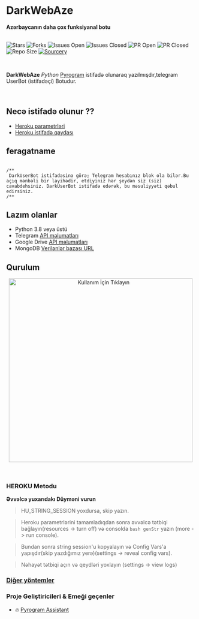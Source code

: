 

<h1>DarkWebAze</h1>
<b>Azərbaycanın daha çox funksiyanal botu</b>
<br>
<br>

![Stars](https://img.shields.io/github/stars/code-rgb/USERGE-X)
![Forks](https://img.shields.io/github/forks/code-rgb/USERGE-X)
![Issues Open](https://img.shields.io/github/issues/code-rgb/USERGE-X)
![Issues Closed](https://img.shields.io/github/issues-closed/code-rgb/USERGE-X)
![PR Open](https://img.shields.io/github/issues-pr/code-rgb/USERGE-X)
![PR Closed](https://img.shields.io/github/issues-pr-closed/code-rgb/USERGE-X)
![Repo Size](https://img.shields.io/github/repo-size/code-rgb/USERGE-X)
[![Sourcery](https://img.shields.io/badge/Sourcery-enabled-brightgreen)](https://sourcery.ai)

<br>

 **DarkWebAze** _Python_ [Pyrogram](https://github.com/pyrogram/pyrogram) istifadə olunaraq yazılmışdır,telegram UserBot (istifadəçi) Botudur.
<br>

<br>

## Necə istifadə olunur ??

* [Heroku parametrləri](https://telegra.ph/Heroku-Vars-for-USERGE-X-08-25)
* [Heroku istifadə qaydası](https://github.com/code-rgb/USERGE-X#how-to-deploy)


## feragatname

                
   ```

/**
    DarkUserBot istifadəsinə görə; Telegram hesabınız blok ola bilər.Bu açıq mənbəli bir layihədir, etdiyiniz hər şeydən siz (siz) cavabdehsiniz. DarkUserBot istifadə edərək, bu məsuliyyəti qəbul edirsiniz.
/**
```


## Lazım olanlar 

* Python 3.8 veya üstü
* Telegram [API məlumatları](https://my.telegram.org/apps)
* Google Drive [API məlumatları](https://console.developers.google.com/)
* MongoDB [Verilənlər bazası URL](https://cloud.mongodb.com/)

## Qurulum

<p align="center">
<a href = "https://heroku.com/deploy?templatehttps://github.com/DarkWebAze/darktest"><img src="https://telegra.ph/file/57c4edb389224c9cf9996.png" alt="Kullanım İçin Tıklayın" width="490px"></a></p>
<br>

<h3>HEROKU Metodu</h3>

<b>Əvvəlcə yuxarıdakı Düyməni vurun</b> 

  > HU_STRING_SESSION yoxdursa, skip yazın.
  
  >Heroku parametrlərini tamamladıqdan sonra əvvəlcə tətbiqi bağlayın(resources -> turn off) və consolda `bash genStr` yazın  (more -> run console). 
  
  > Bundan sonra string session'u kopyalayın və Config Vars'a yapışdır(skip yazdığımız yerə)(settings -> reveal config vars). 
  
  > Nəhayət tətbiqi açın və qeydləri yoxlayın (settings -> view logs)

<h3><a href="https://telegra.ph/Other-Method-08-10">Diğer yöntemler</a></h3>

### Proje Geliştiricileri & Emeği geçenler


* 🔥 [Pyrogram Assistant](https://github.com/pyrogram/assistant)
